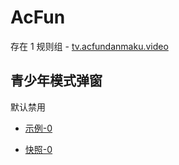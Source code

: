 # AcFun

存在 1 规则组 - [tv.acfundanmaku.video](/src/apps/tv.acfundanmaku.video.ts)

## 青少年模式弹窗

默认禁用

- [示例-0](https://m.gkd.li/6328439/8229e6ec-f1d6-4162-96ad-c3a6b74877c7)

- [快照-0](https://i.gkd.li/import/13518737)
